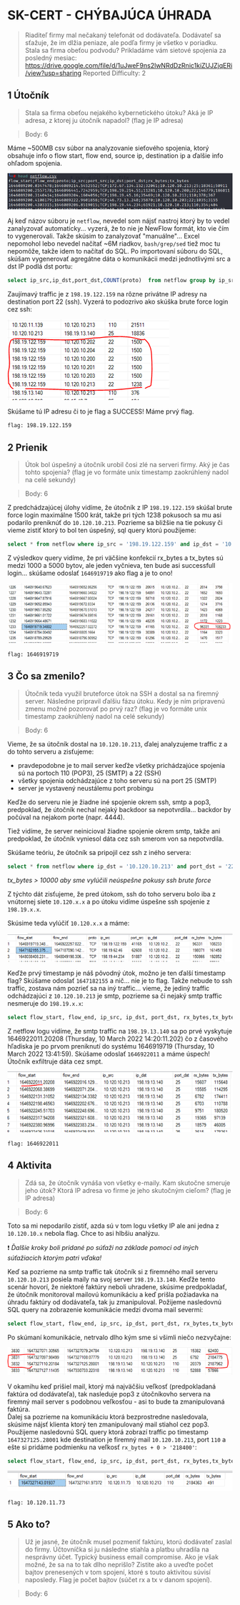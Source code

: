 # SK-CERT - CHÝBAJÚCA ÚHRADA
> Riaditeľ firmy mal nečakaný telefonát od dodávateľa. Dodávateľ sa sťažuje, že im dlžia peniaze, ale podľa firmy je všetko v poriadku. Stala sa firma obeťou podvodu? Prikladáme vám sietové spojenia za posledný mesiac: https://drive.google.com/file/d/1uJweF9ns2lwNRdDzRnic1kiZUJZjqERi/view?usp=sharing
Reported Difficulty: 2

## 1 Útočník
> Stala sa firma obeťou nejakého kybernetického útoku? Aká je IP adresa, z ktorej ju útočník napadol? (flag je IP adresa)

> Body: 6

Máme ~500MB csv súbor na analyzovanie sieťového spojenia, ktorý obsahuje info o flow start, flow end, source ip, destination ip a ďalšie info ohľadom spojenia. 

![](images/2022-04-15-13-29-55.png)

Aj keď názov súboru je `netflow`, nevedel som nájsť nastroj ktorý by to vedel zanalyzovať automaticky... vyzerá, že to nie je NewFlow formát, kto vie čím to vygenerovali. Takže skúsim to zanalyzovať "manuálne"... Excel nepomohol lebo nevedel načítať ~6M riadkov, `bash/grep/sed` tiež moc tu nepomôže, takže idem to načítať do SQL. Po importovaní súboru do SQL, skúšam vygenerovať agregátne dáta o komunikácii medzi jednotlivými src a dst IP podlá dst portu:

```sql
select ip_src,ip_dst,port_dst,COUNT(proto)  from netflow group by ip_src,ip_dst,port_dst order by COUNT(proto) desc
```

Zaujímavý traffic je z `198.19.122.159` na rôzne privátne IP adresy na destination port 22 (ssh). Vyzerá to podozrivo ako skúška brute force login cez ssh:

![](images/2022-04-15-13-38-19.png)

Skúšame tú IP adresu či to je flag a SUCCESS! Máme prvý flag.

```
flag: 198.19.122.159
```

## 2 Prienik
> Útok bol úspešný a útočník urobil čosi zlé na serveri firmy. Aký je čas tohto spojenia? (flag je vo formáte unix timestamp zaokrúhlený nadol na celé sekundy)

> Body: 6

Z predchádzajúcej úlohy vidíme, že útočník z IP `198.19.122.159` skúšal brute force login maximálne 1500 krát, takže pri tých 1238 pokusoch sa mu asi podarilo preniknúť do `10.120.10.213`. Pozrieme sa bližšie na tie pokusy či vieme zistiť ktorý to bol ten úspešný, sql query ktorú použijeme:

```sql
select * from netflow where ip_src = '198.19.122.159' and ip_dst = '10.120.10.213' and port_dst = '22'
```
Z výsledkov query vidíme, že pri väčšine konfekcií rx_bytes a tx_bytes sú medzi 1000 a 5000 bytov, ale jeden vyčnieva, ten bude asi successfull login... skúšame odoslať `1646919719` ako flag a je to ono!

![](images/2022-04-15-13-48-51.png)

```
flag: 1646919719
```

## 3 Čo sa zmenilo?
> Útočník teda využil bruteforce útok na SSH a dostal sa na firemný server. Následne pripravil ďalšiu fázu útoku. Kedy je ním pripravenú zmenu možné pozorovať po prvý raz? (flag je vo formáte unix timestamp zaokrúhlený nadol na celé sekundy)

> Body: 6

Vieme, že sa útočník dostal na `10.120.10.213`, ďalej analyzujeme traffic z a do tohto serveru a zisťujeme:

* pravdepodobne je to mail server keďže všetky prichádzajúce spojenia sú na portoch 110 (POP3), 25 (SMTP) a 22 (SSH)
* všetky spojenia odchádzajúce z toho serveru sú na port 25 (SMTP)
* server je vystavený neustálemu port probingu

Keďže do serveru nie je žiadne iné spojenie okrem ssh, smtp a pop3, predpoklad, že útočník nechal nejaký backdoor sa nepotvrdila... backdor by počúval na nejakom porte (napr. 4444). 

Tiež vidíme, že server neinicioval žiadne spojenie okrem smtp, takže ani predpoklad, že útočník vyniesol dáta cez ssh smerom von sa nepotvrdila.

Skúšame teóriu, že útočník sa pripojil cez ssh z iného servera:

```sql
select * from netflow where ip_dst = '10.120.10.213' and port_dst = '22' and tx_bytes > 10000
```
*tx_bytes > 10000 aby sme vylúčili neúspešne pokusy ssh brute force*

Z týchto dát zisťujeme, že pred útokom, ssh do toho serveru bolo iba z vnútornej siete `10.120.x.x` a po útoku vidíme úspešne ssh spojenie z `198.19.x.x`.

Skúsime teda vylúčiť `10.120.x.x` a máme:

![](images/2022-04-15-15-19-04.png)

Keďže prvý timestamp je náš pôvodný útok, možno je ten ďalší timestamp flag? Skúšame odoslať `1647182155` a nič... nie je to flag. Takže nebude to ssh traffic, zostava nám pozrieť sa na iný traffic... vieme, že jediný traffic odchádzajúci z `10.120.10.213` je smtp, pozrieme sa či nejaký smtp traffic nesmeruje do `198.19.x.x`:

```sql
select flow_start, flow_end, ip_src, ip_dst, port_dst, rx_bytes,tx_bytes from netflow where ip_src = '10.120.10.213' and ip_dst like '198.19.%'
```

Z netflow logu vidíme, že smtp traffic na `198.19.13.140` sa po prvé vyskytuje 1646922011.20208 (Thursday, 10 March 2022 14:20:11.202) čo z časového hľadiska je po prvom preniknutí do systému 1646919719 (Thursday, 10 March 2022 13:41:59).
Skúšame odoslať `1646922011` a máme úspech! Útočník exfiltruje dáta cez smpt.

![](images/2022-04-15-16-06-26.png)

```
flag: 1646922011
```

## 4 Aktivita
> Zdá sa, že útočník vynáša von všetky e-maily. Kam skutočne smeruje jeho útok? Ktorá IP adresa vo firme je jeho skutočným cieľom? (flag je IP adresa)

> Body: 6

Toto sa mi nepodarilo zistiť, azda sú v tom logu všetky IP ale ani jedna z `10.120.10.x` nebola flag. Chce to asi hlbšiu analýzu.

:exclamation: *Ďalšie kroky boli pridané po súťaži na základe pomoci od iných súťažiacich ktorým patri vďaka!*

Keď sa pozrieme na smtp traffic tak útočník si z firemného mail serveru `10.120.10.213` posiela maily na svoj server `198.19.13.140`. Keďže tento scenár hovorí, že niektoré faktúry neboli uhradene, skúsime predpokladať, že útočník monitoroval mailovú komunikáciu a keď prišla požiadavka na úhradu faktúry od dodávateľa, tak ju zmanipuloval. Požijeme nasledovnú SQL query na zobrazenie komunikácie medzi dvoma mail severmi:

```sql
select flow_start, flow_end, ip_src, ip_dst, port_dst, rx_bytes,tx_bytes from netflow where  ip_src in ('10.120.10.213', '198.19.13.140') and ip_dst in ('10.120.10.213', '198.19.13.140') order by flow_start
```

Po skúmaní komunikácie, netrvalo dlho kým sme si všimli niečo nezvyčajne:

![](images/2022-05-12-10-42-25.png)

V okamihu keď prišiel mail, ktorý má najväčšiu veľkosť (predpokladaná faktúra od dodávateľa), tak nasleduje pop3 z útočníkovho servera na firemný mail server s podobnou veľkosťou - asi to bude ta zmanipulovaná faktúra.<br/>
Ďalej sa pozrieme na komunikáciu ktorá bezprostredne nasledovala, skúsime nájsť klienta ktorý ten zmanipulovaný mail stiahol cez pop3. Použijeme nasledovnú SQL query ktorá zobrazí traffic po timestamp `1647327125.28001` kde destination je firemný mail `10.120.10.213`, port `110` a ešte si pridáme podmienku na veľkosť `rx_bytes + 0 > '218400'`:

```sql
select flow_start, flow_end, ip_src, ip_dst, port_dst, rx_bytes,tx_bytes from netflow where  flow_start > 1647327125.28001 and ip_dst = '10.120.10.213' and port_dst = '110' and rx_bytes + 0 > '218400'
```

![](images/2022-05-12-11-45-33.png)

```
flag: 10.120.11.73
```

## 5 Ako to?
> Už je jasné, že útočník musel pozmeniť faktúru, ktorú dodávateľ zaslal do firmy. Účtovníčka si ju následne stiahla a platbu uhradila na nesprávny účet. Typický business email compromise. Ako je však možné, že sa na to tak dlho neprišlo? Zistite ako a uveďte počet bajtov prenesených v tom spojení, ktoré s touto aktivitou súvisí naposledy. Flag je počet bajtov (súčet rx a tx v danom spojení).    

> Body: 6